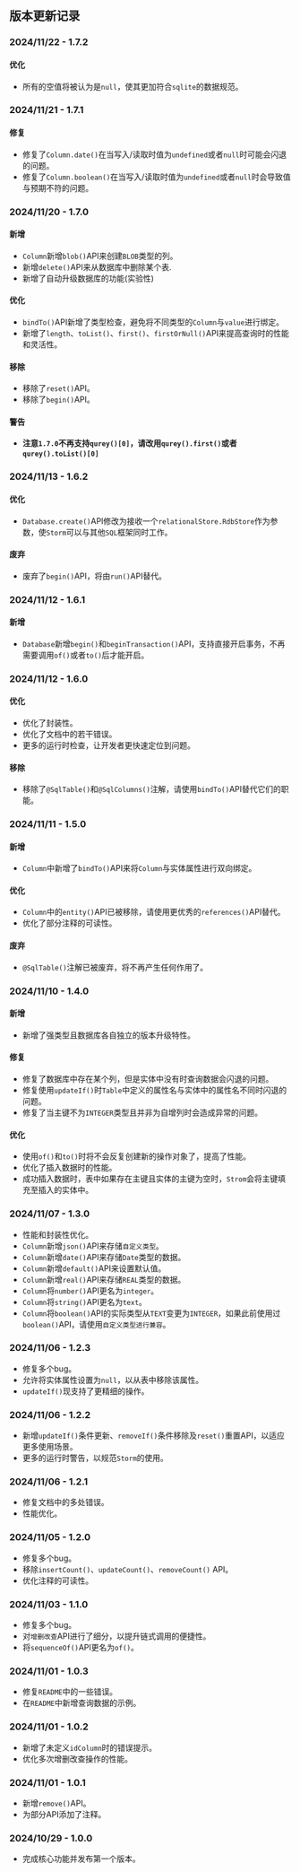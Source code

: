 ## 版本更新记录

### 2024/11/22 - 1.7.2

#### 优化

- 所有的空值将被认为是`null`，使其更加符合`sqlite`的数据规范。

### 2024/11/21 - 1.7.1

#### 修复

- 修复了`Column.date()`在当写入/读取时值为`undefined`或者`null`时可能会闪退的问题。
- 修复了`Column.boolean()`在当写入/读取时值为`undefined`或者`null`时会导致值与预期不符的问题。

### 2024/11/20 - 1.7.0

#### 新增

- `Column`新增`blob()`API来创建`BLOB`类型的列。
- 新增`delete()`API来从数据库中删除某个表.
- 新增了自动升级数据库的功能(实验性)

#### 优化

- `bindTo()`API新增了类型检查，避免将不同类型的`Column`与`value`进行绑定。
- 新增了`length`、`toList()`、`first()`、`firstOrNull()`API来提高查询时的性能和灵活性。

#### 移除

- 移除了`reset()`API。
- 移除了`begin()`API。

#### 警告

- **注意`1.7.0`不再支持`qurey()[0]`，请改用`qurey().first()`或者`qurey().toList()[0]`**

### 2024/11/13 - 1.6.2

#### 优化

- `Database.create()`API修改为接收一个`relationalStore.RdbStore`作为参数，使`Storm`可以与其他`SQL`框架同时工作。

#### 废弃

- 废弃了`begin()`API，将由`run()`API替代。

### 2024/11/12 - 1.6.1

#### 新增

- `Database`新增`begin()`和`beginTransaction()`API，支持直接开启事务，不再需要调用`of()`或者`to()`后才能开启。

### 2024/11/12 - 1.6.0

#### 优化

- 优化了封装性。
- 优化了文档中的若干错误。
- 更多的运行时检查，让开发者更快速定位到问题。

#### 移除

- 移除了`@SqlTable()`和`@SqlColumns()`注解，请使用`bindTo()`API替代它们的职能。

### 2024/11/11 - 1.5.0

#### 新增

- `Column`中新增了`bindTo()`API来将`Column`与实体属性进行双向绑定。

#### 优化

- `Column`中的`entity()`API已被移除，请使用更优秀的`references()`API替代。
- 优化了部分注释的可读性。

#### 废弃

- `@SqlTable()`注解已被废弃，将不再产生任何作用了。

### 2024/11/10 - 1.4.0

#### 新增

- 新增了强类型且数据库各自独立的版本升级特性。

#### 修复

- 修复了数据库中存在某个列，但是实体中没有时查询数据会闪退的问题。
- 修复使用`updateIf()`时`Table`中定义的属性名与实体中的属性名不同时闪退的问题。
- 修复了当主键不为`INTEGER`类型且并非为自增列时会造成异常的问题。

#### 优化

- 使用`of()`和`to()`时将不会反复创建新的操作对象了，提高了性能。
- 优化了插入数据时的性能。
- 成功插入数据时，表中如果存在主键且实体的主键为空时，`Strom`会将主键填充至插入的实体中。

### 2024/11/07 - 1.3.0

- 性能和封装性优化。
- `Column`新增`json()`API来存储`自定义类型`。
- `Column`新增`date()`API来存储`Date`类型的数据。
- `Column`新增`default()`API来设置默认值。
- `Column`新增`real()`API来存储`REAL`类型的数据。
- `Column`将`number()`API更名为`integer`。
- `Column`将`string()`API更名为`text`。
- `Column`将`boolean()`API的实际类型从`TEXT`变更为`INTEGER`，如果此前使用过`boolean()`API，请使用`自定义类型进行兼容`。

### 2024/11/06 - 1.2.3

- 修复多个bug。
- 允许将实体属性设置为`null`，以从表中移除该属性。
- `updateIf()`现支持了更精细的操作。

### 2024/11/06 - 1.2.2

- 新增`updateIf()`条件更新、`removeIf()`条件移除及`reset()`重置API，以适应更多使用场景。
- 更多的运行时警告，以规范`Storm`的使用。

### 2024/11/06 - 1.2.1

- 修复文档中的多处错误。
- 性能优化。

### 2024/11/05 - 1.2.0

- 修复多个bug。
- 移除`insertCount()`、`updateCount()`、`removeCount()` API。
- 优化注释的可读性。

### 2024/11/03 - 1.1.0

- 修复多个bug。
- 对`增删改查`API进行了细分，以提升链式调用的便捷性。
- 将`sequenceOf()`API更名为`of()`。

### 2024/11/01 - 1.0.3

- 修复`README`中的一些错误。
- 在`README`中新增查询数据的示例。

### 2024/11/01 - 1.0.2

- 新增了未定义`idColumn`时的错误提示。
- 优化多次增删改查操作的性能。

### 2024/11/01 - 1.0.1

- 新增`remove()`API。
- 为部分API添加了注释。

### 2024/10/29 - 1.0.0

- 完成核心功能并发布第一个版本。